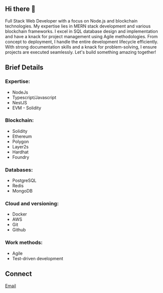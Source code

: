 ## Hi there 👋

Full Stack Web Developer with a focus on Node.js and blockchain technologies. My expertise lies in MERN stack development and various blockchain frameworks. I excel in SQL database design and implementation and have a knack for project management using Agile methodologies. From concept to deployment, I handle the entire development lifecycle efficiently. With strong documentation skills and a knack for problem-solving, I ensure projects are executed seamlessly. Let's build something amazing together!

## Brief Details
### Expertise:
- NodeJs
- Typescript/Javascript
- NestJS
- EVM - Solidity

### Blockchain:
- Solidity
- Ethereum
- Polygon
- Layer2s
- Hardhat
- Foundry

### Databases:
- PostgreSQL
- Redis
- MongoDB

### Cloud and versioning:
- Docker
- AWS
- Git
- Github

### Work methods:
- Agile
- Test-driven development

## Connect
[Email](mailto:shanugoyanka0@gmail.com)
